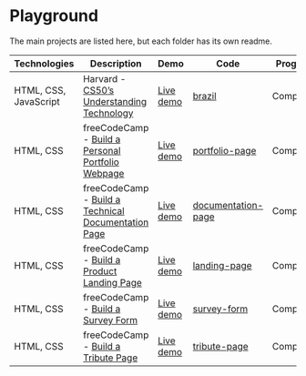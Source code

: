   <h1>Playground</h1>
  <p>The main projects are listed here, but each folder has its own readme.</p>
  <table>
    <thead>
      <th>Technologies</th>   
      <th>Description</th>
      <th>Demo</th>
      <th>Code</th>        
      <th>Progress</th>
      <th>Date</th>
    </thead>
    <tbody>
      <tr>
        <td>HTML, CSS, JavaScript</td>
        <td>Harvard - <a href="https://cs50.harvard.edu/technology/2017/" target="_blank">CS50’s
  Understanding Technology</a></td>
        <td><a href="https://khalilagazal.github.io/playground/harvard/brazil/" target="_blank">Live demo</a></td>
        <td><a href="https://github.com/khalilagazal/playground/tree/main/harvard/brazil/" target="_blank">brazil</a></td>
        <td>Completed</td>    
        <td>10/2021</td>
      </tr>
      <tr>
        <td>HTML, CSS</td>
        <td>freeCodeCamp - <a href="https://www.freecodecamp.org/learn/responsive-web-design/responsive-web-design-projects/build-a-personal-portfolio-webpage" target="_blank">Build a Personal Portfolio Webpage</a></td>
        <td><a href="https://khalilagazal.github.io/playground/freecodecamp/portfolio-page/" target="_blank">Live demo</a></td>
        <td><a href="https://github.com/khalilagazal/playground/tree/main/freecodecamp/portfolio-page/" target="_blank">portfolio-page</a></td>
        <td>Completed</td>    
        <td>10/2021</td>
      </tr>
      <tr>
        <td>HTML, CSS</td>
        <td>freeCodeCamp - <a href="https://www.freecodecamp.org/learn/responsive-web-design/responsive-web-design-projects/build-a-technical-documentation-page" target="_blank">Build a Technical Documentation Page</a></td>
        <td><a href="https://khalilagazal.github.io/playground/freecodecamp/documentation-page/" target="_blank">Live demo</a></td>
        <td><a href="https://github.com/khalilagazal/playground/tree/main/freecodecamp/documentation-page/" target="_blank">documentation-page</a></td>
        <td>Completed</td>    
        <td>10/2021</td>
      </tr>
      <tr>
        <td>HTML, CSS</td>
        <td>freeCodeCamp - <a href="https://www.freecodecamp.org/learn/responsive-web-design/responsive-web-design-projects/build-a-product-landing-page" target="_blank">Build a Product Landing Page</a></td>
        <td><a href="https://khalilagazal.github.io/playground/freecodecamp/landing-page/" target="_blank">Live demo</a></td>
        <td><a href="https://github.com/khalilagazal/playground/tree/main/freecodecamp/landing-page/" target="_blank">landing-page</a></td>
        <td>Completed</td>    
        <td>10/2021</td>
      </tr>      
      <tr>
        <td>HTML, CSS</td>
        <td>freeCodeCamp - <a href="https://www.freecodecamp.org/learn/responsive-web-design/responsive-web-design-projects/build-a-survey-form" target="_blank">Build a Survey Form</a></td>
        <td><a href="https://khalilagazal.github.io/playground/freecodecamp/survey-form/" target="_blank">Live demo</a></td>
        <td><a href="https://github.com/khalilagazal/playground/tree/main/freecodecamp/survey-form/" target="_blank">survey-form</a></td>
        <td>Completed</td>    
        <td>10/2021</td>
      </tr>          
      <tr>
        <td>HTML, CSS</td>
        <td>freeCodeCamp - <a href="https://www.freecodecamp.org/learn/responsive-web-design/responsive-web-design-projects/build-a-tribute-page" target="_blank">Build a Tribute Page</a></td>
        <td><a href="https://khalilagazal.github.io/playground/freecodecamp/tribute-page/" target="_blank">Live demo</a></td>
        <td><a href="https://github.com/khalilagazal/playground/tree/main/freecodecamp/tribute-page/" target="_blank">tribute-page</a></td>
        <td>Completed</td>    
        <td>10/2021</td>
      </tr>
    </tbody>
  </table>
